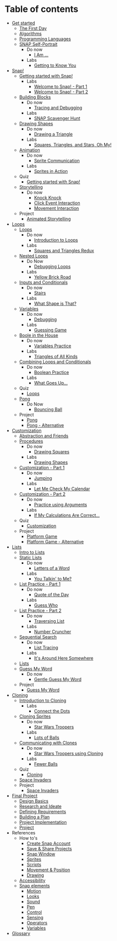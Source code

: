 # Table of contents

* [Get started](get_started_with_computer_science/README.md)
  * [The First Day](get_started_with_computer_science/lesson_the_first_day.md)
  * [Algorithms](get_started_with_computer_science/lesson_algorithms.md)
  * [Programming Languages](get_started_with_computer_science/lesson_programming_languages.md)
  * [SNAP Self-Portrait](get_started_with_computer_science/lesson_snap_self_portrait.md)
    * Do now
      * [I Am ...](get_started_with_computer_science/donow_i_am.md)
    * Labs
      * [Getting to Know You](get_started_with_computer_science/lab_getting_to_know_you.md)
* [Snap!](snap/README.md)
  * [Getting started with Snap!](snap/lesson_getting_started_with_snap.md)
    * Labs
      * [Welcome to Snap! - Part 1](snap/lab_welcome_to_snap_part_1.md)
      * [Welcome to Snap! - Part 2](snap/lab_welcome_to_snap_part_2.md)
  * [Building Blocks](snap/lesson_building_blocks.md)
    * Do now
      * [Tracing and Debugging](snap/donow_tracing_and_debugging.md)
    * Labs
      * [SNAP Scavenger Hunt](snap/lab_snap_scavenger_hunt.md)
  * [Drawing Shapes](snap/lesson_drawing_shapes.md)
    * Do now
      * [Drawing a Triangle](snap/donow_drawing_a_triangle.md)
    * Labs
      * [Squares, Triangles, and Stars, Oh My!](snap/lab_squares_triangles_and_stars_oh_my.md)
  * [Animation](snap/lesson_animation.md)
    * Do now
      * [Sprite Communication](snap/donow_sprite_communication.md)
    * Labs
      * [Sprites in Action](snap/lab_sprites_in_action.md)
  * Quiz
    * [Getting started with Snap!](snap/quiz.md)
  * [Storytelling](snap/lesson_storytelling.md)
    * Do now
      * [Knock Knock](snap/donow_knock_knock.md)
      * [Click Event Interaction](snap/donow_click_event_interaction.md)
      * [Movement Interaction](snap/donow_movement_interaction.md)
  * Project
    * [Animated Storytelling](snap/project_animated_storytelling.md)
* [Loops](loops/README.md)
  * [Loops](loops/lesson_loops.md)
    * Do now
      * [Introduction to Loops](loops/donow_introduction_to_loops.md)
    * Labs
      * [Squares and Triangles Redux](loops/lab_squares_and_triangles_redux.md)
  * [Nested Loops](loops/lesson_nested_loops.md)
    * Do Now
      * [Debugging Loops](loops/donow_debugging_loops.md)
    * Labs
      * [Yellow Brick Road](loops/lab_yellow_brick_road.md)
  * [Inputs and Conditionals](loops/lesson_input_and_conditionals.md)
    * Do now
      * [Stairs](loops/donow_stairs.md)
    * Labs
      * [What Shape is That?](loops/lab_what_shape_is_that.md)
  * [Variables](loops/lesson_variables.md)
    * Do now
      * [Debugging](loops/donow_debugging.md)
    * Labs
      * [Guessing Game](loops/lab_guessing_game.md)
  * [Boole in the House](loops/lesson_boole_in_the_house.md)
    * Do now
      * [Variables Practice](loops/donow_variables_practice.md)
    * Labs
      * [Triangles of All Kinds](loops/lab_triangles_of_all_kinds.md)
  * [Combining Loops and Conditionals](loops/lesson_combining_loops_and_conditionals.md)
    * Do now
      * [Boolean Practice](loops/donow_boolean_pratice.md)
    * Labs
      * [What Goes Up...](loops/lab_what_goes_up.md)
  * Quiz
    * [Loops](loops/quiz.md)
  * [Pong](loops/lesson_pong.md)
    * Do Now
      * [Bouncing Ball](loops/donow_bouncing_ball.md)
  * Project
    * [Pong](loops/project_pong.md)
    * [Pong - Alternative](loops/project_pong_alternative.md)
* [Customization](customization/README.md)
  * [Abstraction and Friends](customization/lesson_abstractions_and_friends.md)
  * [Procedures](customization/lesson_procedures.md)
    * Do now
      * [Drawing Squares](customization/donow_drawing_squares.md)
    * Labs
      * [Drawing Shapes ](customization/lab_drawing_shapes.md)
  * [Customization - Part 1](customization/lesson_customization_part_1.md)
    * Do now
      * [Jumping](customization/donow_jumping.md)
    * Labs
      * [Let Me Check My Calendar](customization/lab_let_me_check_my_calendar.md)
  * [Customization - Part 2](customization/lesson_customization_part_2.md)
    * Do now
      * [Practice using Arguments](customization/donow_practice_using_arguments.md)
    * Labs
      * [If My Calculations Are Correct...](customization/lab_if_my_calculations_are_correct.md)
  * Quiz
    * [Customization](customization/quiz.md)
  * Project
    * [Platform Game](customization/project_platform_game.md)
    * [Platform Game - Alternative](customization/project_platform_game_alternative.md)
* [Lists](lists/README.md)
  * [Intro to Lists](lists/lesson_intro_to_lists.md)
  * [Static Lists](lists/lesson_static_lists.md)
    * Do now
      * [Letters of a Word](lists/donow_letters_of_a_word.md)
    * Labs
      * [You Talkin' to Me?](lists/lab_you_talkin_to_me.md)
  * [List Practice - Part 1](lists/lesson_list_practice_part_1.md)
    * Do now
      * [Quote of the Day](lists/donow_quote_of_the_day.md)
    * Labs
      * [Guess Who](lists/lab_guess_who.md)
  * [List Practice - Part 2](lists/lesson_list_practice_part_2.md)
    * Do now
      * [Traversing List ](lists/donow_traversing_list.md)
    * Labs
      * [Number Cruncher](lists/lab_number_cruncher.md)
  * [Sequential Search](lists/lesson_sequential_search.md)
    * Do now
      * [List Tracing ](lists/donow_list_tracing.md)
    * Labs
      * [It's Around Here Somewhere](lists/lab_its_around_here_somewhere.md)
  * [Lists](lists/quiz.md)
  * [Guess My Word](lists/lesson_guess_my_word.md)
    * Do now
      * [Gentle Guess My Word](lists/donow_gentle_guess_my_word.md)
  * Project
    * [Guess My Word](lists/project_guess_my_word.md)
* [Cloning](cloning/README.md)
  * [Introduction to Cloning](cloning/lesson_introduction_to_cloning.md)
    * Labs
      * [Connect the Dots](cloning/lab_connect_the_dots.md)
  * [Cloning Sprites](cloning/lesson_cloning_sprites.md)
    * Do now
      * [Star Wars Troopers](cloning/donow_star_wars_troopers.md)
    * Labs
      * [Lots of Balls](cloning/lab_lots_of_balls.md)
  * [Communicating with Clones](cloning/lesson_communicating_with_clones.md)
    * Do now
      * [Star Wars Troopers using Cloning](cloning/donow_star_wars_troopers_using_cloning.md)
    * Labs
      * [Fewer Balls](cloning/lab_fewer_balls.md)
  * Quiz
    * [Cloning](cloning/quiz.md)
  * [Space Invaders](cloning/lesson_space_invaders.md)
  * Project
    * [Space Invaders](cloning/project_space_invaders.md)
* [Final Project](final_project/README.md)
  * [Design Basics](final_project/lesson_design_basics.md)
  * [Research and Ideate](final_project/lesson_research_and_ideate.md)
  * [Defining Requirements](final_project/lesson_defining_requirements.md)
  * [Building a Plan](final_project/lesson_building_a_plan.md)
  * [Project Implementation](final_project/lesson_project_implementation.md)
  * [Project](final_project/project.md)
* References
  * How to's
    * [Create Snap Account](references/how-to/create-account.md)
    * [Save & Share Projects](references/how-to/save-and-share-projects.md)
    * [Snap Window](references/how-to/window.md)
    * [Sprites](references/how-to/sprites.md)
    * [Scripts](references/how-to/scripts.md)
    * [Movement & Position](references/how-to/movement-and-position.md)
    * [Drawing](references/how-to/drawing.md)
  * [Accessibility](references/accessibility/README.md)
  * [Snap elements](references/snap-elements/README.md)
    * [Motion](references/snap-elements/motion.md)
    * [Looks](references/snap-elements/looks.md)
    * [Sound](references/snap-elements/sound.md)
    * [Pen](references/snap-elements/pen.md)
    * [Control](references/snap-elements/control.md)
    * [Sensing](references/snap-elements/sensing.md)
    * [Operators](references/snap-elements/operators.md)
    * [Variables](references/snap-elements/variables.md)
* [Glossary](glossary.md)